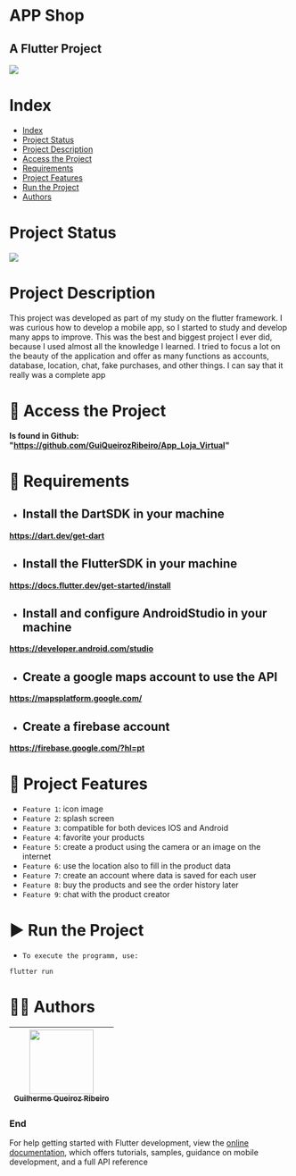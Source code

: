 APP Shop
==========
## A Flutter Project

![](https://icon-library.com/images/shopping-app-icon/shopping-app-icon-4.jpg)

# Index

* [Index](#index)
* [Project Status](#project-status)
* [Project Description](#project-description)
* [Access the Project](#-access-the-project)
* [Requirements](#-requirements)
* [Project Features](#-project-features)
* [Run the Project](#-run-the-project)
* [Authors](#-authors)

# Project Status

![](https://img.shields.io/badge/state-success-brightgreen/github/deployments/:user/:repo/:environment)

# Project Description

This project was developed as part of my study on the flutter framework. I was curious how to develop a mobile app, so I started to study and develop many apps to improve. This was the best and biggest project I ever did, because I used almost all the knowledge I learned. I tried to focus a lot on the beauty of the application and offer as many functions as accounts, database, location, chat, fake purchases, and other things. I can say that it really was a complete app

# 📁 Access the Project

**Is found in Github: "https://github.com/GuiQueirozRibeiro/App_Loja_Virtual"**

# 📝 Requirements

- ## Install the DartSDK in your machine

**https://dart.dev/get-dart**

- ## Install the FlutterSDK in your machine

**https://docs.flutter.dev/get-started/install**
 
- ## Install and configure AndroidStudio in your machine

**https://developer.android.com/studio**

- ## Create a google maps account to use the API

**https://mapsplatform.google.com/**

- ## Create a firebase account

**https://firebase.google.com/?hl=pt**

# 🔨 Project Features

- `Feature 1`: icon image
- `Feature 2`: splash screen
- `Feature 3`: compatible for both devices IOS and Android
- `Feature 4`: favorite your products
- `Feature 5`: create a product using the camera or an image on the internet
- `Feature 6`: use the location also to fill in the product data
- `Feature 7`: create an account where data is saved for each user
- `Feature 8`: buy the products and see the order history later
- `Feature 9`: chat with the product creator

# ▶ Run the Project

- `To execute the programm, use:`

```console
flutter run
```

# 👨‍💻 Authors

| [<img src="https://avatars.githubusercontent.com/u/70274921?s=400&u=c1688d6fcd13223bfe1093c6d16b3b6b646545fe&v=4" width=115><br><sub>Guilherme Queiroz Ribeiro</sub>](https://github.com/GuiQueirozRibeiro)
| :---: |

### End

For help getting started with Flutter development, view the
[online documentation](https://docs.flutter.dev/), which offers tutorials,
samples, guidance on mobile development, and a full API reference
